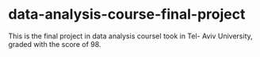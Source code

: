 # data-analysis-course-final-project
This is the final project in data analysis courseI took in Tel- Aviv University, graded with the score of 98.
